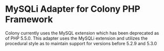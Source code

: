 MySQLi Adapter for Colony PHP Framework
====================

Colony currently uses the MySQL extension which has been deprecated as of PHP 5.5.0.  This adapter uses the MySQLi extension and utilizes the procedural style as to maintain support for versions before 5.2.9 and 5.3.0
